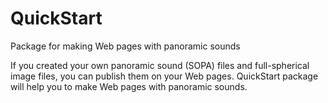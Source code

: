 # QuickStart
Package for making Web pages with panoramic sounds

If you created your own panoramic sound (SOPA) files and full-spherical image files, you can publish them on your Web pages.
QuickStart package will help you to make Web pages with panoramic sounds.
